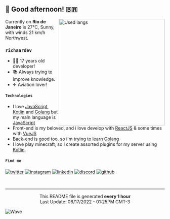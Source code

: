 <h2>🌇 Good afternoon! 🇧🇷</h2>

<img align="right" alt="Used langs" width="335" 
     src="https://github-readme-stats.vercel.app/api/top-langs/?username=richaardev&layout=compact&show_icons=true&theme=tokyonight&hide_border=true">

Currently on <strong>Rio de Janeiro</strong> is 27°C, Sunny, with winds 21 km/h Northwest.

<h3><code>richaardev</code></h3>

-   👨‍💻 17 years old developer!
-   📚 Always trying to improve knowledge.
-   ✈ Aviation lover!

<div>
    <h4><code>Technologies</code></h4>
    <ul>
        <li>
            I love <a href="javascript.com">JavaScript</a>, <a href="kotlinlang.org">Kotlin</a> and <a href="go.dev">Golang</a>
            but my main language is <a href="javascript.com">JavaScript</a>
        </li>
        <li>
            Front-end is my beloved, and i love develop with <a href="https://reactjs.org/">ReactJS</a> & some times with <a href="https://vuejs.org">VueJS</a>
        </li>
        <li>
            Back-end is good too, so i'm trying to learn <a href="go.dev">Golang</a>
        </li>
        <li>
            I love play minecraft, so I create assorted plugins for my server using <a href="kotlinlang.org">Kotlin</a>.
        </li>
    </ul>
</div>

#### `Find me`
[![twitter](https://skillicons.dev/icons?i=twitter)](https://twitter.com/richaardev)
[![instagram](https://skillicons.dev/icons?i=instagram)](https://instagram.com/richaardev)
[![linkedin](https://skillicons.dev/icons?i=linkedin)](https://www.linkedin.com/in/richaardev/)
[![discord](https://skillicons.dev/icons?i=discord)](https://discord.gg/h2R5zfQW3B)
[![github](https://skillicons.dev/icons?i=github)](https://github.com/richaardev)


<br>
<hr>
<div align="center">
    This README file is generated <strong>every 1 hour</strong>
    <br>
    Last Update: 06/17/2022 - 01:25PM GMT-3
</div>

![Wave](https://cdn.discordapp.com/attachments/965376991450767400/965418648464408586/layered-waves-haikei_1.svg)

<!-- Organization is important!! -->

